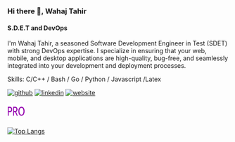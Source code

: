 ### Hi there 👋, Wahaj Tahir
#### S.D.E.T and DevOps
I'm Wahaj Tahir, a seasoned Software Development Engineer in Test (SDET) with strong DevOps expertise. I specialize in ensuring that your web, mobile, and desktop applications are high-quality, bug-free, and seamlessly integrated into your development and deployment processes.

Skills: C/C++ / Bash / Go / Python / Javascript /Latex



[<img src='https://cdn.jsdelivr.net/npm/simple-icons@3.0.1/icons/github.svg' alt='github' height='40'>](https://github.com/WahajT)  [<img src='https://cdn.jsdelivr.net/npm/simple-icons@3.0.1/icons/linkedin.svg' alt='linkedin' height='40'>](https://www.linkedin.com/in/https://www.linkedin.com/in/wahaj-tahir/)  [<img src='https://cdn.jsdelivr.net/npm/simple-icons@3.0.1/icons/icloud.svg' alt='website' height='40'>](https://wahajt.github.io)  

<a href='https://github.com/pricing'><img src='https://raw.githubusercontent.com/acervenky/animated-github-badges/master/assets/pro.gif' width='40' height='40'></a> 

[![Top Langs](https://github-readme-stats.vercel.app/api/top-langs/?username=WahajT)](https://github.com/anuraghazra/github-readme-stats)


